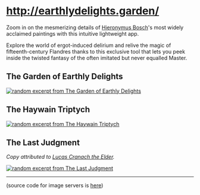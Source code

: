 # http://earthlydelights.garden/

Zoom in on the mesmerizing details of [Hieronymus Bosch](https://en.wikipedia.org/wiki/Hieronymus_Bosch)'s most widely acclaimed paintings with this intuitive lightweight app. 

Explore the world of ergot-induced delirium and relive the magic of fifteenth-century Flandres thanks to this exclusive tool that lets you peek inside the twisted fantasy of the often imitated but never equalled Master.

## The Garden of Earthly Delights

[![random excerpt from The Garden of Earthly Delights](https://imageserverp1941866044trial.hanatrial.ondemand.com/earthly-delights-garden-api/image/v1/crop?width=240&height=240&quality=100)](http://earthlydelights.garden/)

## The Haywain Triptych

[![random excerpt from The Haywain Triptych](https://imageserverp1941872433trial.hanatrial.ondemand.com/earthly-delights-garden-api/image/v1/crop?width=240&height=240&quality=100)](http://earthlydelights.garden/haywain.triptych.html)

## The Last Judgment

_Copy attributed to [Lucas Cranach the Elder](https://en.wikipedia.org/wiki/Lucas_Cranach_the_Elder)._

[![random excerpt from The Last Judgment](https://imageserverp1630844092trial.hanatrial.ondemand.com/earthly-delights-garden-api/image/v1/crop?width=240&height=240&quality=100)](http://earthlydelights.garden/last.judgment.html)

---

(source code for image servers is [here](https://github.com/earthlydelights/image-server))
